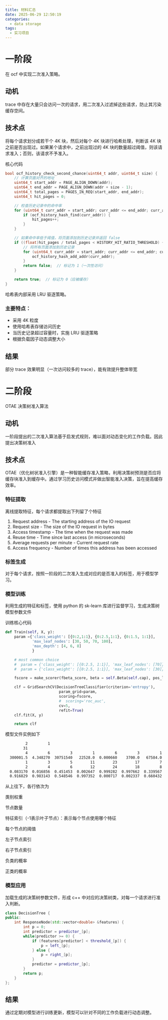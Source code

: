 ```yaml
---
title: 材料汇总
date: 2025-06-29 12:50:19
categories:
  - data storage
tags:
  - 实习项目
---
```


# 一阶段

在 ocf 中实现二次准入策略。

## 动机

trace 中存在大量只会访问一次的请求，用二次准入过滤掉这些请求，防止其污染缓存空间。

## 技术点

将每个请求划分成若干个 4K 块，然后对每个 4K 块进行哈希处理，判断该 4K 块之前是否出现过。如果某个请求中，之前出现过的 4K 块的数量超过阈值，则该请求准入；否则，该请求不予准入。

核心代码
```c++
bool ocf_history_check_second_chance(uint64_t addr, uint64_t size) {
    // 计算页面对齐的地址
    uint64_t start_addr = PAGE_ALIGN_DOWN(addr);
    uint64_t end_addr = PAGE_ALIGN_DOWN(addr + size - 1);
    uint64_t total_pages = PAGES_IN_REQ(start_addr, end_addr);
    uint64_t hit_pages = 0;

    // 检查历史记录中的命中率
    for (uint64_t curr_addr = start_addr; curr_addr <= end_addr; curr_addr += PAGE_SIZE) {
        if (ocf_history_hash_find(curr_addr)) {
            hit_pages++;
        }
    }

    // 如果命中率低于阈值，将页面添加到历史记录并返回 false
    if ((float)hit_pages / total_pages < HISTORY_HIT_RATIO_THRESHOLD) {
        // 将所有页面添加到历史记录
        for (uint64_t curr_addr = start_addr; curr_addr <= end_addr; curr_addr += PAGE_SIZE) {
            ocf_history_hash_add_addr(curr_addr);
        }
        return false;  // 标记为 1（一次性访问）
    }

    return true;  // 标记为 0（应被缓存）
}
```

哈希表内部采用 LRU 驱逐策略。

### 主要特点：

- 采用 4K 粒度
- 使用哈希表存储访问历史
- 当历史记录超过容量时，实施 LRU 驱逐策略
- 根据负载因子动态调整大小

## 结果

部分 trace 效果明显（一次访问较多的 trace），能有效提升整体带宽

# 二阶段

OTAE 决策树准入算法

## 动机

一阶段提出的二次准入算法基于启发式规则，难以面对动态变化的工作负载。因此提出决策树准入

## 技术点

OTAE（优化树状准入引擎）是一种智能缓存准入策略，利用决策树预测是否应将缓存块准入到缓存中。通过学习历史访问模式并做出智能准入决策，旨在提高缓存效率。

### 特征提取

离线提取特征，每个请求都提取出下列留了个特征

1. Request address - The starting address of the IO request
2. Request size - The size of the IO request in bytes
3. Access timestamp - The time when the request was made
4. Reuse time - Time since last access (in microseconds)
5. Average requests per minute - Current request rate
6. Access frequency - Number of times this address has been accessed

### 标签生成

对于每个请求，按照一阶段的二次准入生成对应的是否准入的标签，用于模型学习。

### 模型训练

利用生成的特征和标签，使用 python 的 sk-learn 库进行监督学习，生成决策树模型参数文件

训练核心代码
```python
def Train(self, X, y):
	param ={'class_weight': [{0:2,1:1}, {0:2.5,1:1}, {0:1.5, 1:1}],
			'max_leaf_nodes': [30, 50, 70, 100],
			'max_depth': [4, 6, 8]
			}

	# most common choice
	#  param = {'class_weight': [{0:2.5, 1:1}], 'max_leaf_nodes': [70]}
	#  param = {'class_weight': [{0:2.5, 1:1}], 'max_leaf_nodes': [30]}

	fscore = make_scorer(fbeta_score, beta = self.Beta(self.cap), pos_label = 1)

	clf = GridSearchCV(DecisionTreeClassifier(criterion='entropy'),
						param_grid=param,
						scoring=fscore,
						#  scoring='roc_auc',
						cv=5,
						refit=True)
	clf.fit(X, y)

	return clf
```

模型文件实例如下

```bash
         2         1
        31
         4         6         3         1         6         3         1         0         1        -2        -2         1         0        -2        -2        -2        -2         1         5        -2        -2        -2        -2         5         3        -2        -2        -2        -2        -2        -2
  300001.5  4.348270  30751540   22528.0  0.000660    3700.0   67584.0  37160488   71680.0      -2.0      -2.0   14336.0  42770173      -2.0      -2.0      -2.0      -2.0   67584.0  1.683634      -2.0      -2.0      -2.0      -2.0  0.000820  13961449      -2.0      -2.0      -2.0      -2.0      -2.0      -2.0
         1         3         5        11        23        17         7         9        15        -1        -1        21        13        -1        -1        -1        -1        19        27        -1        -1        -1        -1        29        25        -1        -1        -1        -1        -1        -1
         2         4         6        12        24        18         8        10        16        -1        -1        22        14        -1        -1        -1        -1        20        28        -1        -1        -1        -1        30        26        -1        -1        -1        -1        -1        -1
  0.083170  0.016856  0.451453  0.002647  0.999282  0.997662  0.339567  0.484994  0.015733  0.659764  0.312901  0.731543  0.002032  0.000823  0.051495  0.000749  0.422598  0.949224  0.999841       1.0  0.776397  0.809917  0.392857  0.999931  0.984375       1.0       0.0  0.971428  0.999872  0.998661       1.0
  0.916829  0.983143  0.548546  0.997352  0.000717  0.002337  0.660432  0.515005  0.984266  0.340235  0.687098  0.268456  0.997967  0.999176  0.948504  0.999250  0.577401  0.050775  0.000158       0.0  0.223602  0.190082  0.607142  6.803183  0.015625       0.0       1.0  0.028571  0.000127  0.001338       0.0

```

从上往下，各行依次为

类别权重

节点数量

特征索引（-1表示叶子节点）：表示每个节点使用哪个特征

每个节点的阈值

左子节点索引

右子节点索引

负类的概率

正类的概率



### 模型应用

加载生成的决策树参数文件，形成 c++ 中对应的决策树类，对每一个请求进行准入判断。

```c++
class DecisionTree {
public:
    int ResponseNode(std::vector<double> &features) {
        int p = 0;
        int predictor = predictor_[p];
        while(predictor >= 0) {
            if (features[predictor] < threshold_[p]) {
                p = left_[p];
            } else {
                p = right_[p];
            }
            predictor = predictor_[p];
        }
        return p;
    }
};
```

## 结果

通过定期对模型进行训练更新，模型可以针对不同的工作负载进行动态调整。